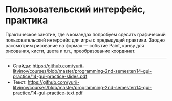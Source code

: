 # Пользовательский интерфейс, практика

Практическое занятие, где в командах попробуем сделать графический пользовательский интерфейс для игры с предыдущей практики. 
Заодно рассмотрим рисование на формах — событие Paint, канву для рисования, кисти, цвета и т.п., преобразование координат.

---

- Слайды: https://github.com/yurii-litvinov/courses/blob/master/programming-2nd-semester/14-gui-practice/14-gui-practice-slides.pdf
- Текст: https://github.com/yurii-litvinov/courses/blob/master/programming-2nd-semester/14-gui-practice/14-gui-practice-text.pdf